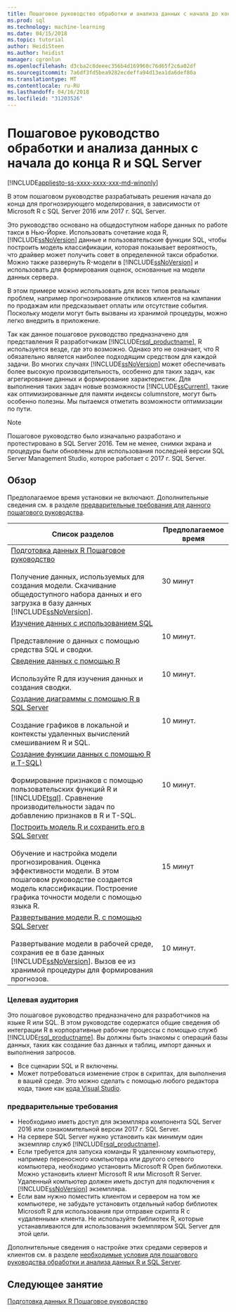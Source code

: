 ```yaml
---
title: Пошаговое руководство обработки и анализа данных с начала до конца R и SQL Server | Документы Microsoft
ms.prod: sql
ms.technology: machine-learning
ms.date: 04/15/2018
ms.topic: tutorial
author: HeidiSteen
ms.author: heidist
manager: cgronlun
ms.openlocfilehash: d3cba2c8deeec356b4d169960c76d65f2c6a02df
ms.sourcegitcommit: 7a6df3fd5bea9282ecdeffa94d13ea1da6def80a
ms.translationtype: MT
ms.contentlocale: ru-RU
ms.lasthandoff: 04/16/2018
ms.locfileid: "31203526"
---
```

# <a name="end-to-end-data-science-walkthrough-for-r-and-sql-server"></a>Пошаговое руководство обработки и анализа данных с начала до конца R и SQL Server
[!INCLUDE[appliesto-ss-xxxx-xxxx-xxx-md-winonly](../../includes/appliesto-ss-xxxx-xxxx-xxx-md-winonly.md)]

В этом пошаговом руководстве разрабатывать решения начала до конца для прогнозирующего моделирования, в зависимости от Microsoft R с SQL Server 2016 или 2017 г. SQL Server.

Это руководство основано на общедоступном наборе данных по работе такси в Нью-Йорке. Использовать сочетание кода R, [!INCLUDE[ssNoVersion](../../includes/ssnoversion-md.md)] данные и пользовательские функции SQL, чтобы построить модель классификации, которая показывает вероятность, что драйвер может получить совет в определенной такси обработки. Можно также развернуть R-модели в [!INCLUDE[ssNoVersion](../../includes/ssnoversion-md.md)] и использовать для формирования оценок, основанные на модели данных сервера.

В этом примере можно использовать для всех типов реальных проблем, например прогнозирование откликов клиентов на кампании по продажам или предсказывает оплаты или отсутствие события. Поскольку модели могут быть вызваны из хранимой процедуры, можно легко внедрить в приложение.

Так как данное пошаговое руководство предназначено для представления R разработчикам [!INCLUDE[rsql_productname](../../includes/rsql-productname-md.md)], R используется везде, где это возможно. Однако это не означает, что R обязательно является наиболее подходящим средством для каждой задачи. Во многих случаях [!INCLUDE[ssNoVersion](../../includes/ssnoversion-md.md)] может обеспечивать более высокую производительность, особенно для таких задач, как агрегирование данных и формирование характеристик.  Для выполнения таких задач новые возможности [!INCLUDE[ssCurrent](../../includes/sscurrent-md.md)], такие как оптимизированные для памяти индексы columnstore, могут быть особенно полезны. Мы пытаемся отметить возможности оптимизации по пути.

> [!NOTE]
> Пошаговое руководство было изначально разработано и протестировано в SQL Server 2016. Тем не менее, снимки экрана и процедуры были обновлены для использования последней версии SQL Server Management Studio, которое работает с 2017 г. SQL Server.

## <a name="overview"></a>Обзор

Предполагаемое время установки не включают. Дополнительные сведения см. в разделе [предварительные требования для данного пошагового руководства](../tutorials/walkthrough-prerequisites-for-data-science-walkthroughs.md).

|Список разделов|Предполагаемое время|
|-|------------------------------|
|[Подготовка данных R Пошаговое руководство](../tutorials/walkthrough-prepare-the-data.md) <br /><br />Получение данных, используемых для создания модели. Скачивание общедоступного набора данных и его загрузка в базу данных [!INCLUDE[ssNoVersion](../../includes/ssnoversion-md.md)].|30 минут|
|[Изучение данных с использованием SQL](../tutorials/walkthrough-view-and-explore-the-data.md) <br /><br />Представление о данных с помощью средства SQL и сводки.|10 минут.|
|[Сведение данных с помощью R](../tutorials/walkthrough-view-and-summarize-data-using-r.md) <br /><br />Используйте R для изучения данных и создания сводки.|10 минут.|
|[Создание диаграммы с помощью R в SQL Server](../tutorials/walkthrough-create-graphs-and-plots-using-r.md) <br /><br />Создание графиков в локальной и контексты удаленных вычислений смешиванием R и SQL.|10 минут.|
|[Создание функции данных с помощью R и T-SQL)](../tutorials/walkthrough-create-data-features.md) <br /><br />Формирование признаков с помощью пользовательских функций R и [!INCLUDE[tsql](../../includes/tsql-md.md)]. Сравнение производительности задач по добавлению признаков в R и T-SQL. |10 минут.|
|[Построить модель R и сохранить его в SQL Server](../tutorials/walkthrough-build-and-save-the-model.md) <br /><br />Обучение и настройка модели прогнозирования. Оценка эффективности модели. В этом пошаговом руководстве создается модель классификации. Построение графика точности модели с помощью языка R.|15 минут|
|[Развертывание модели R, с помощью SQL Server](../tutorials/walkthrough-deploy-and-use-the-model.md) <br /><br />Развертывание модели в рабочей среде, сохранив ее в базе данных [!INCLUDE[ssNoVersion](../../includes/ssnoversion-md.md)]. Вызов ее из хранимой процедуры для формирования прогнозов.|10 минут.|

### <a name="intended-audience"></a>Целевая аудитория

Это пошаговое руководство предназначено для разработчиков на языке R или SQL. В этом руководстве содержатся общие сведения об интеграции R в корпоративные рабочие процессы с помощью служб [!INCLUDE[rsql_productname](../../includes/rsql-productname-md.md)].  Вы должны быть знакомы с операций базы данных, таких как создание баз данных и таблиц, импорт данных и выполнения запросов.

+ Все сценарии SQL и R включены.
+ Может потребоваться изменение строк в скриптах, для выполнения в вашей среде. Это можно сделать с помощью любого редактора кода, такие как [кода Visual Studio](https://code.visualstudio.com/Download).

### <a name="prerequisites"></a>предварительные требования

+ Необходимо иметь доступ для экземпляра компонента SQL Server 2016 или ознакомительной версии 2017 г. SQL Server.
+ На сервере SQL Server нужно установить как минимум один экземпляр служб [!INCLUDE[rsql_productname](../../includes/rsql-productname-md.md)].
+ Если требуется для запуска команды R удаленному компьютеру, например переносного компьютера или другого сетевого компьютера, необходимо установить Microsoft R Open библиотеки. Можно установить клиент Microsoft R или Microsoft R Server. Удаленный компьютер должен иметь доступ для подключения к [!INCLUDE[ssNoVersion](../../includes/ssnoversion-md.md)] экземпляра.
+ Если вам нужно поместить клиентом и сервером на том же компьютере, не забудьте установить отдельный набор библиотек Microsoft R для использования при отправке скрипта R с «удаленным» клиента. Не используйте библиотек R, которые устанавливаются для использования экземпляром SQL Server для этой цели.

Дополнительные сведения о настройке этих средами серверов и клиентов см. в разделе [необходимые условия для пошагового руководства обработки и анализа данных R и SQL Server](../tutorials/walkthrough-prerequisites-for-data-science-walkthroughs.md).

## <a name="next-lesson"></a>Следующее занятие

[Подготовка данных R Пошаговое руководство](../tutorials/walkthrough-prepare-the-data.md)
